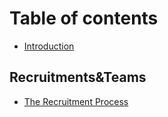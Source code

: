# Table of contents

* [Introduction](README.md)

## Recruitments\&Teams

* [The Recruitment Process](recruitments-and-teams/the-recruitment-process.md)
